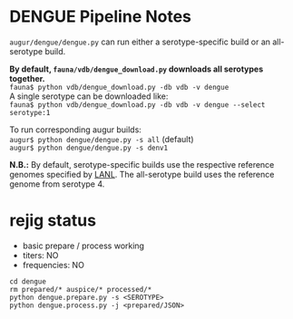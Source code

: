# DENGUE Pipeline Notes

`augur/dengue/dengue.py` can run either a serotype-specific build or an all-serotype build.  

**By default, `fauna/vdb/dengue_download.py` downloads all serotypes together.**  
`fauna$ python vdb/dengue_download.py -db vdb -v dengue`  
A single serotype can be downloaded like:   
`fauna$ python vdb/dengue_download.py -db vdb -v dengue --select serotype:1`

To run corresponding augur builds:  
`augur$ python dengue/dengue.py -s all` (default)  
`augur$ python dengue/dengue.py -s denv1`  

**N.B.:** By default, serotype-specific builds use the respective reference genomes specified by [LANL](https://hfv.lanl.gov/content/sequence/HFV/GenomeMapper/GenomeMapper.html).
The all-serotype build uses the reference genome from serotype 4.


# rejig status
* basic prepare / process working
* titers: NO
* frequencies: NO

```
cd dengue
rm prepared/* auspice/* processed/*
python dengue.prepare.py -s <SEROTYPE>
python dengue.process.py -j <prepared/JSON>
```

